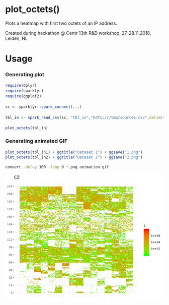 
# plot_octets()

Plots a heatmap with first two octets of an IP address.

Created during hackathon @ Centr 13th R&D workshop, 27-28.11.2018, Leiden, NL

# Usage

### Generating plot ###

```R
require(dplyr)
require(sparklyr)
require(ggplot2)

sc <- sparklyr::spark_connect(...)

tbl_in <- spark_read_csv(sc, "tbl_in","hdfs:///tmp/sources.csv",delimiter = ";") # a CSV file with "src" and "count" columns

plot_octets(tbl_in)

```


### Generating animated GIF ###

```R
plot_octets(tbl_in1) + ggtitle("Dataset 1") + ggsave("1.png")
plot_octets(tbl_in2) + ggtitle("Dataset 2") + ggsave("2.png")
```

```bash
convert -delay 100 -loop 0 *.png animation.gif
```

![Animation](img/animation.gif)

